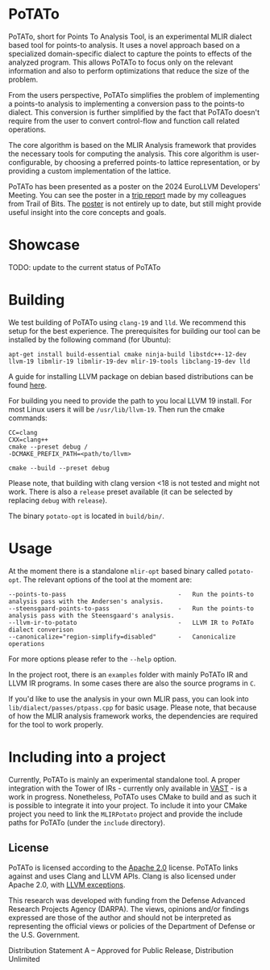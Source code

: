 # PoTATo
PoTATo, short for Points To Analysis Tool, is an experimental MLIR dialect based tool for points-to analysis.
It uses a novel approach based on a specialized domain-specific dialect to capture the points to effects of the analyzed program.
This allows PoTATo to focus only on the relevant information and also to perform optimizations that reduce the size of the problem.

From the users perspective, PoTATo simplifies the problem of implementing a points-to analysis to implementing a conversion pass to the points-to dialect.
This conversion is further simplified by the fact that PoTATo doesn't require from the user to convert control-flow and function call related operations.

The core algorithm is based on the MLIR Analysis framework that provides the necessary tools for computing the analysis.
This core algorithm is user-configurable, by choosing a preferred points-to lattice representation, or by providing a custom implementation of the lattice.

PoTATo has been presented as a poster on the 2024 EuroLLVM Developers' Meeting.
You can see the poster in a [trip report](https://blog.trailofbits.com/2024/06/21/eurollvm-2024-trip-report/) made by my colleagues from Trail of Bits.
The [poster](https://blog.trailofbits.com/wp-content/uploads/2024/06/image3.png) is not entirely up to date, but still might provide useful insight into the core concepts and goals.

# Showcase
TODO: update to the current status of PoTATo

# Building
We test building of PoTATo using `clang-19` and `lld`. We recommend this setup for the best experience.
The prerequisites for building our tool can be installed by the following command (for Ubuntu):
```
apt-get install build-essential cmake ninja-build libstdc++-12-dev llvm-19 libmlir-19 libmlir-19-dev mlir-19-tools libclang-19-dev lld

```
A guide for installing LLVM package on debian based distributions can be found [here](https://apt.llvm.org).

For building you need to provide the path to you local LLVM 19 install. For most Linux users it will be `/usr/lib/llvm-19`. Then run the cmake commands:
```
CC=clang
CXX=clang++
cmake --preset debug /
-DCMAKE_PREFIX_PATH=<path/to/llvm>

cmake --build --preset debug
```
Please note, that building with clang version <18 is not tested and might not work.
There is also a `release` preset available (it can be selected by replacing `debug` with `release`).

The binary `potato-opt` is located in `build/bin/`.

# Usage
At the moment there is a standalone `mlir-opt` based binary called `potato-opt`.
The relevant options of the tool at the moment are:
```
--points-to-pass                               -   Run the points-to analysis pass with the Andersen's analysis.
--steensgaard-points-to-pass                   -   Run the points-to analysis pass with the Steensgaard's analysis.
--llvm-ir-to-potato                            -   LLVM IR to PoTATo dialect converison
--canonicalize="region-simplify=disabled"      -   Canonicalize operations
```
For more options please refer to the `--help` option.

In the project root, there is an `examples` folder with mainly PoTATo IR and LLVM IR programs. In some cases there are also the source programs in `C`.

If you'd like to use the analysis in your own MLIR pass, you can look into `lib/dialect/passes/ptpass.cpp` for basic usage.
Please note, that because of how the MLIR analysis framework works, the dependencies are required for the tool to work properly.

# Including into a project
Currently, PoTATo is mainly an experimental standalone tool. A proper integration with the Tower of IRs - currently only available in [VAST](https://github.com/trailofbits/vast) - is a work in progress. Nonetheless, PoTATo uses CMake to build and as such it is possible to integrate it into your project. To include it into your CMake project you need to link the `MLIRPotato` project and provide the include paths for PoTATo (under the `include` directory).

## License

PoTATo is licensed according to the [Apache 2.0](LICENSE) license. PoTATo links against and uses Clang and LLVM APIs. Clang is also licensed under Apache 2.0, with [LLVM exceptions](https://github.com/llvm/llvm-project/blob/main/clang/LICENSE.TXT).

This research was developed with funding from the Defense Advanced Research Projects Agency (DARPA). The views, opinions and/or findings expressed are those of the author and should not be interpreted as representing the official views or policies of the Department of Defense or the U.S. Government.

Distribution Statement A – Approved for Public Release, Distribution Unlimited
